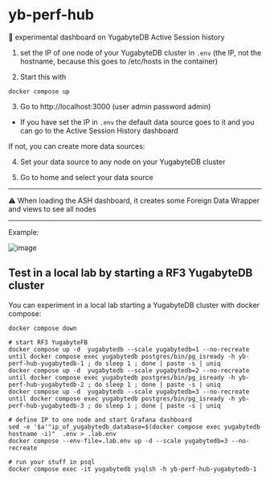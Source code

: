 # yb-perf-hub

🧪 experimental dashboard on YugabyteDB Active Session history

1. set the IP of one node of your YugabyteDB cluster in `.env` (the IP, not the hostname, because this goes to /etc/hosts in the container)

2. Start this with
```
docker compose up
```

3. Go to http://localhost:3000 (user admin password admin)

- If you have set the IP in `.env` the default data source goes to it and you can go to the Active Session History dashboard

If not, you can create more data sources:

4. Set your data source to any node on your YugabyteDB cluster

5. Go to home and select your data source

---

⚠️ When loading the ASH dashboard, it creates some Foreign Data Wrapper and views to see all nodes

---

Example:

![image](https://github.com/FranckPachot/yb-perf-hub/assets/33070466/57450e23-13f0-4154-bdee-c4ea31204def)

## Test in a local lab by starting a RF3 YugabyteDB cluster

You can experiment in a local lab starting a YugabyteDB cluster with docker compose:
```
docker compose down

# start RF3 YugabyteFB
docker compose up -d  yugabytedb --scale yugabytedb=1 --no-recreate
until docker compose exec yugabytedb postgres/bin/pg_isready -h yb-perf-hub-yugabytedb-1 ; do sleep 1 ; done | paste -s | uniq
docker compose up -d  yugabytedb --scale yugabytedb=2 --no-recreate
until docker compose exec yugabytedb postgres/bin/pg_isready -h yb-perf-hub-yugabytedb-2 ; do sleep 1 ; done | paste -s | uniq
docker compose up -d  yugabytedb --scale yugabytedb=3 --no-recreate
until docker compose exec yugabytedb postgres/bin/pg_isready -h yb-perf-hub-yugabytedb-3 ; do sleep 1 ; done | paste -s | uniq

# define IP to one node and start Grafana dashboard
sed -e '$a'"ip_of_yugabytedb_database=$(docker compose exec yugabytedb hostname -i)"  .env > .lab.env
docker compose --env-file=.lab.env up -d --scale yugabytedb=3 --no-recreate

# run your stuff in psql
docker compose exec -it yugabytedb ysqlsh -h yb-perf-hub-yugabytedb-1

```




